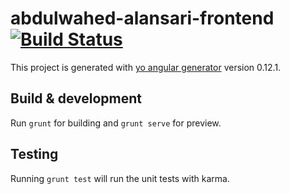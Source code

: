 # abdulwahed-alansari-frontend [![Build Status](https://travis-ci.org/Ahimta/abdulwahed-alansari-frontend.svg?branch=master)](https://travis-ci.org/Ahimta/abdulwahed-alansari-frontend)

This project is generated with [yo angular generator](https://github.com/yeoman/generator-angular)
version 0.12.1.

## Build & development

Run `grunt` for building and `grunt serve` for preview.

## Testing

Running `grunt test` will run the unit tests with karma.

